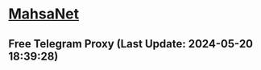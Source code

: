 
# [MahsaNet](https://t.me/mahsa_net)
## Free Telegram Proxy (Last Update: 2024-05-20 18:39:28)

    